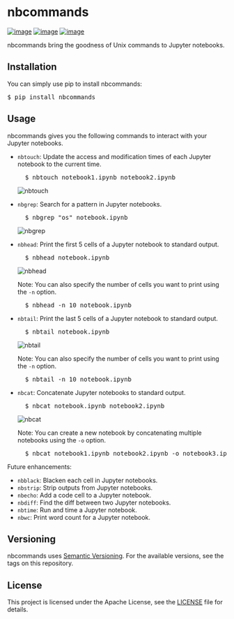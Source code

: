# nbcommands

[![image](https://img.shields.io/pypi/v/nbcommands.svg)](https://pypi.org/project/nbcommands/) [![image](https://img.shields.io/pypi/pyversions/nbcommands.svg)](https://pypi.org/project/nbcommands/) [![image](https://img.shields.io/badge/code%20style-black-000000.svg)](https://github.com/ambv/black)

nbcommands bring the goodness of Unix commands to Jupyter notebooks.

## Installation

You can simply use pip to install nbcommands:

<pre>
$ pip install nbcommands
</pre>

## Usage

nbcommands gives you the following commands to interact with your Jupyter notebooks.

- `nbtouch`: Update the access and modification times of each Jupyter notebook to the current time.

    <pre>
    $ nbtouch notebook1.ipynb notebook2.ipynb</pre>
    ![nbtouch](https://github.com/vinayak-mehta/nbcommands/blob/master/docs/_static/nbtouch.png)

- `nbgrep`: Search for a pattern in Jupyter notebooks.

    <pre>
    $ nbgrep "os" notebook.ipynb</pre>
    ![nbgrep](https://github.com/vinayak-mehta/nbcommands/blob/master/docs/_static/nbgrep.png)

- `nbhead`: Print the first 5 cells of a Jupyter notebook to standard output.

    <pre>
    $ nbhead notebook.ipynb</pre>
    ![nbhead](https://github.com/vinayak-mehta/nbcommands/blob/master/docs/_static/nbhead.png)

    Note: You can also specify the number of cells you want to print using the `-n` option.
    <pre>
    $ nbhead -n 10 notebook.ipynb</pre>

- `nbtail`: Print the last 5 cells of a Jupyter notebook to standard output.

    <pre>
    $ nbtail notebook.ipynb</pre>
    ![nbtail](https://github.com/vinayak-mehta/nbcommands/blob/master/docs/_static/nbtail.png)

    Note: You can also specify the number of cells you want to print using the `-n` option.
    <pre>
    $ nbtail -n 10 notebook.ipynb</pre>

- `nbcat`: Concatenate Jupyter notebooks to standard output.

    <pre>
    $ nbcat notebook.ipynb notebook2.ipynb</pre>
    ![nbcat](https://github.com/vinayak-mehta/nbcommands/blob/master/docs/_static/nbcat.png)

    Note: You can create a new notebook by concatenating multiple notebooks using the `-o` option.
    <pre>
    $ nbcat notebook1.ipynb notebook2.ipynb -o notebook3.ipynb</pre>

Future enhancements:

- `nbblack`: Blacken each cell in Jupyter notebooks.
- `nbstrip`: Strip outputs from Jupyter notebooks.
- `nbecho`: Add a code cell to a Jupyter notebook.
- `nbdiff`: Find the diff between two Jupyter notebooks.
- `nbtime`: Run and time a Jupyter notebook.
- `nbwc`: Print word count for a Jupyter notebook.

## Versioning

nbcommands uses [Semantic Versioning](https://semver.org/). For the available versions, see the tags on this repository.

## License

This project is licensed under the Apache License, see the [LICENSE](https://github.com/vinayak-mehta/nbcommands/blob/master/LICENSE) file for details.
